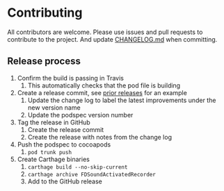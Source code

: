 # Contributing

All contributors are welcome. Please use issues and pull requests to contribute to the project. And update [CHANGELOG.md](CHANGELOG.md) when committing.

## Release process

1. Confirm the build is passing in Travis
   1. This automatically checks that the pod file is building
2. Create a release commit, see [prior releases](https://github.com/fulldecent/FDSoundActivatedRecorder/releases) for an example
   1. Update the change log to label the latest improvements under the new version name
   2. Update the podspec version number
3. Tag the release in GitHub
   1. Create the release commit
   2. Create the release with notes from the change log
3. Push the podspec to cocoapods
   1. `pod trunk push`
4. Create Carthage binaries
   1. `carthage build --no-skip-current`
   2. `carthage archive FDSoundActivatedRecorder`
   3. Add to the GitHub release
